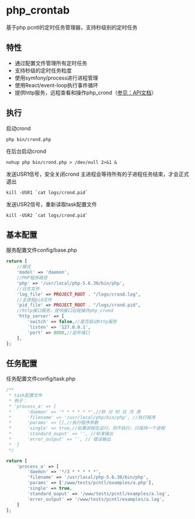php_crontab 
=============
基于php pcntl的定时任务管理器，支持秒级别的定时任务

特性
---------------
+ 通过配置文件管理所有定时任务
+ 支持秒级的定时任务粒度
+ 使用symfony/process进行进程管理
+ 使用React/event-loop执行事件循环
+ 提供http服务，远程查看和操作php_crond（[参见：API文档](https://github.com/lizhibin205/php_crond/wiki/API%E6%8E%A5%E5%8F%A3%E6%96%87%E6%A1%A3)）

执行
---------------
启动crond
```shell
php bin/crond.php
```
在后台启动crond
```shell
nohup php bin/crond.php > /dev/null 2>&1 &
```

发送USR1信号，安全关闭crond
主进程会等待所有的子进程任务结束，才会正式退出
```shell
kill -USR1 `cat logs/crond.pid`
```

发送USR2信号，重新读取task配置文件
```shell
kill -USR2 `cat logs/crond.pid`
```

基本配置
---------------
服务配置文件config/base.php
```php
return [
    //模式
    'model' => 'daemon',
    //PHP程序路径
    'php' => '/usr/local/php-5.6.30/bin/php',
    //日志文件
    'log_file' => PROJECT_ROOT . "/logs/crond.log",
    //主进程pid文件
    'pid_file' => PROJECT_ROOT . "/logs/crond.pid",
    //http接口服务，提供接口远程操作php_crond
    'http_server' => [
        'switch' => false,//是否启动http服务
        'listen' => '127.0.0.1',
        'port' => 8080,//监听端口
    ],
];
```

任务配置
---------------
任务配置文件config/task.php
```php
/**
 * task配置文件
 * 例子：
 * 'process_a' => [
 *      'daemon' => '* * * * * *',//秒 分 时 日 月 周
 *      'filename' => '/usr/local/php/bin/php', //执行程序
 *      'params' => [],//执行程序参数
 *      'single' => true,//如果进程在运行，则不执行，只保持一个进程
 *      'standard_ouput' => '', //标准输出
 *      'error_output' => '', // 错误输出
 *  ]
 */

return [
    'process_a' => [
        'daemon' => '*/3 * * * * *',
        'filename' => '/usr/local/php-5.6.30/bin/php',
        'params' => ['/www/tests/pcntl/examples/a.php'],
        'single' => true,
        'standard_ouput' => '/www/tests/pcntl/examples/a.log',
        'error_output' => '/www/tests/pcntl/examples/a.log',
    ]
];
```